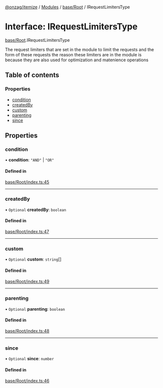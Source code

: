 [@onzag/itemize](../README.md) / [Modules](../modules.md) / [base/Root](../modules/base_Root.md) / IRequestLimitersType

# Interface: IRequestLimitersType

[base/Root](../modules/base_Root.md).IRequestLimitersType

The request limiters that are set in the module
to limit the requests and the form of these requests
the reason these limiters are in the module is because
they are also used for optimization and matenience operations

## Table of contents

### Properties

- [condition](base_Root.IRequestLimitersType.md#condition)
- [createdBy](base_Root.IRequestLimitersType.md#createdby)
- [custom](base_Root.IRequestLimitersType.md#custom)
- [parenting](base_Root.IRequestLimitersType.md#parenting)
- [since](base_Root.IRequestLimitersType.md#since)

## Properties

### condition

• **condition**: ``"AND"`` \| ``"OR"``

#### Defined in

[base/Root/index.ts:45](https://github.com/onzag/itemize/blob/f2f29986/base/Root/index.ts#L45)

___

### createdBy

• `Optional` **createdBy**: `boolean`

#### Defined in

[base/Root/index.ts:47](https://github.com/onzag/itemize/blob/f2f29986/base/Root/index.ts#L47)

___

### custom

• `Optional` **custom**: `string`[]

#### Defined in

[base/Root/index.ts:49](https://github.com/onzag/itemize/blob/f2f29986/base/Root/index.ts#L49)

___

### parenting

• `Optional` **parenting**: `boolean`

#### Defined in

[base/Root/index.ts:48](https://github.com/onzag/itemize/blob/f2f29986/base/Root/index.ts#L48)

___

### since

• `Optional` **since**: `number`

#### Defined in

[base/Root/index.ts:46](https://github.com/onzag/itemize/blob/f2f29986/base/Root/index.ts#L46)
